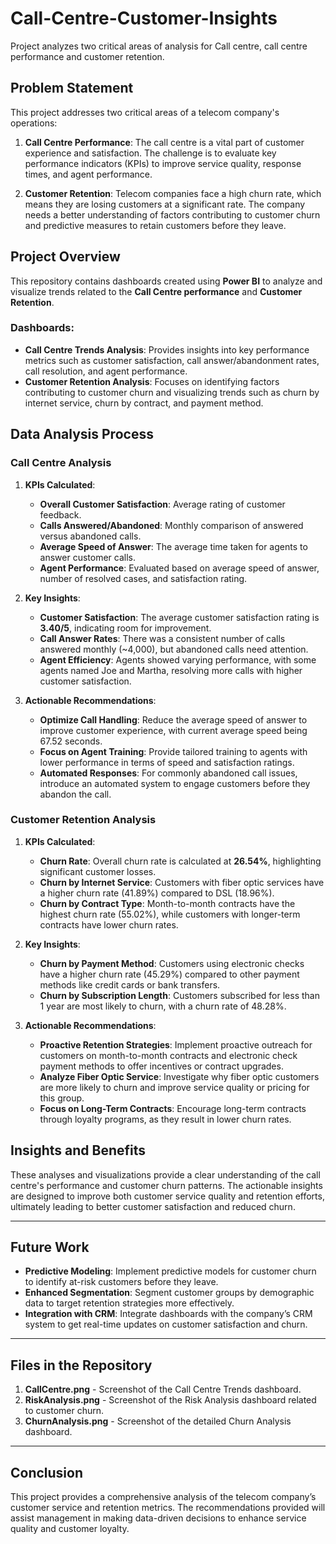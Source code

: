 # Call-Centre-Customer-Insights
Project analyzes two critical areas of analysis for Call centre, call centre performance and customer retention.

## Problem Statement

This project addresses two critical areas of a telecom company's operations: 

1. **Call Centre Performance**: The call centre is a vital part of customer experience and satisfaction. The challenge is to evaluate key performance indicators (KPIs) to improve service quality, response times, and agent performance.
  
2. **Customer Retention**: Telecom companies face a high churn rate, which means they are losing customers at a significant rate. The company needs a better understanding of factors contributing to customer churn and predictive measures to retain customers before they leave.

## Project Overview

This repository contains dashboards created using **Power BI** to analyze and visualize trends related to the **Call Centre performance** and **Customer Retention**.

### Dashboards:
- **Call Centre Trends Analysis**: Provides insights into key performance metrics such as customer satisfaction, call answer/abandonment rates, call resolution, and agent performance.
- **Customer Retention Analysis**: Focuses on identifying factors contributing to customer churn and visualizing trends such as churn by internet service, churn by contract, and payment method.

## Data Analysis Process

### Call Centre Analysis

1. **KPIs Calculated**:
    - **Overall Customer Satisfaction**: Average rating of customer feedback.
    - **Calls Answered/Abandoned**: Monthly comparison of answered versus abandoned calls.
    - **Average Speed of Answer**: The average time taken for agents to answer customer calls.
    - **Agent Performance**: Evaluated based on average speed of answer, number of resolved cases, and satisfaction rating.
  
2. **Key Insights**:
    - **Customer Satisfaction**: The average customer satisfaction rating is **3.40/5**, indicating room for improvement.
    - **Call Answer Rates**: There was a consistent number of calls answered monthly (~4,000), but abandoned calls need attention.
    - **Agent Efficiency**: Agents showed varying performance, with some agents named Joe and Martha, resolving more calls with higher customer satisfaction.

3. **Actionable Recommendations**:
    - **Optimize Call Handling**: Reduce the average speed of answer to improve customer experience, with current average speed being 67.52 seconds.
    - **Focus on Agent Training**: Provide tailored training to agents with lower performance in terms of speed and satisfaction ratings.
    - **Automated Responses**: For commonly abandoned call issues, introduce an automated system to engage customers before they abandon the call.

### Customer Retention Analysis

1. **KPIs Calculated**:
    - **Churn Rate**: Overall churn rate is calculated at **26.54%**, highlighting significant customer losses.
    - **Churn by Internet Service**: Customers with fiber optic services have a higher churn rate (41.89%) compared to DSL (18.96%).
    - **Churn by Contract Type**: Month-to-month contracts have the highest churn rate (55.02%), while customers with longer-term contracts have lower churn rates.

2. **Key Insights**:
    - **Churn by Payment Method**: Customers using electronic checks have a higher churn rate (45.29%) compared to other payment methods like credit cards or bank transfers.
    - **Churn by Subscription Length**: Customers subscribed for less than 1 year are most likely to churn, with a churn rate of 48.28%.

3. **Actionable Recommendations**:
    - **Proactive Retention Strategies**: Implement proactive outreach for customers on month-to-month contracts and electronic check payment methods to offer incentives or contract upgrades.
    - **Analyze Fiber Optic Service**: Investigate why fiber optic customers are more likely to churn and improve service quality or pricing for this group.
    - **Focus on Long-Term Contracts**: Encourage long-term contracts through loyalty programs, as they result in lower churn rates.


## Insights and Benefits

These analyses and visualizations provide a clear understanding of the call centre's performance and customer churn patterns. The actionable insights are designed to improve both customer service quality and retention efforts, ultimately leading to better customer satisfaction and reduced churn.

---

## Future Work

- **Predictive Modeling**: Implement predictive models for customer churn to identify at-risk customers before they leave.
- **Enhanced Segmentation**: Segment customer groups by demographic data to target retention strategies more effectively.
- **Integration with CRM**: Integrate dashboards with the company’s CRM system to get real-time updates on customer satisfaction and churn.

---

## Files in the Repository

1. **CallCentre.png** - Screenshot of the Call Centre Trends dashboard.
2. **RiskAnalysis.png** - Screenshot of the Risk Analysis dashboard related to customer churn.
3. **ChurnAnalysis.png** - Screenshot of the detailed Churn Analysis dashboard.

---

## Conclusion

This project provides a comprehensive analysis of the telecom company’s customer service and retention metrics. The recommendations provided will assist management in making data-driven decisions to enhance service quality and customer loyalty.




